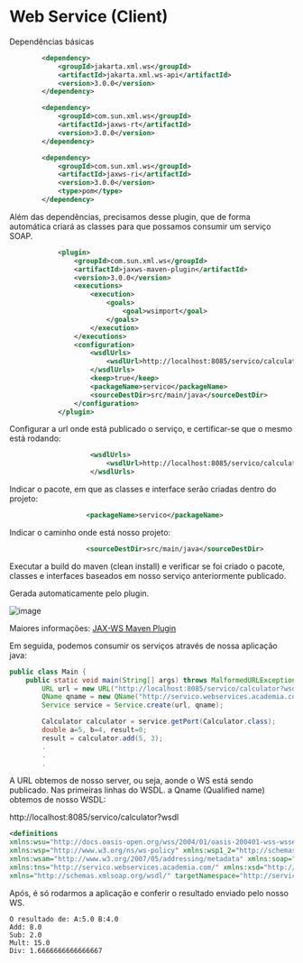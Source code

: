 # Web Service (Client)
Dependências básicas

``` xml
        <dependency>
            <groupId>jakarta.xml.ws</groupId>
            <artifactId>jakarta.xml.ws-api</artifactId>
            <version>3.0.0</version>
        </dependency>

        <dependency>
            <groupId>com.sun.xml.ws</groupId>
            <artifactId>jaxws-rt</artifactId>
            <version>3.0.0</version>
        </dependency>

        <dependency>
            <groupId>com.sun.xml.ws</groupId>
            <artifactId>jaxws-ri</artifactId>
            <version>3.0.0</version>
            <type>pom</type>
        </dependency>

```
Além das dependências, precisamos desse plugin, que de forma automática criará as classes para que possamos consumir um serviço SOAP.

``` xml
            <plugin>
                <groupId>com.sun.xml.ws</groupId>
                <artifactId>jaxws-maven-plugin</artifactId>
                <version>3.0.0</version>
                <executions>
                    <execution>
                        <goals>
                            <goal>wsimport</goal>
                        </goals>
                    </execution>
                </executions>
                <configuration>
                    <wsdlUrls>
                        <wsdlUrl>http://localhost:8085/servico/calculator?wsdl</wsdlUrl>
                    </wsdlUrls>
                    <keep>true</keep>
                    <packageName>servico</packageName>
                    <sourceDestDir>src/main/java</sourceDestDir>
                </configuration>
            </plugin>
 ```

Configurar a url onde está publicado o serviço, e certificar-se que o mesmo está rodando:
``` xml
                    <wsdlUrls>
                        <wsdlUrl>http://localhost:8085/servico/calculator?wsdl</wsdlUrl>
                    </wsdlUrls>
```

Indicar o pacote, em que as classes e interface serão criadas dentro do projeto:
``` xml
                   <packageName>servico</packageName>
```

Indicar o caminho onde está nosso projeto:
``` xml
                   <sourceDestDir>src/main/java</sourceDestDir>
```
Executar a build do maven (clean install) e verificar se foi criado o pacote, classes e interfaces baseados em nosso serviço anteriormente publicado.

Gerada automaticamente pelo plugin.

![image](https://github.com/lschlestein/WSCalculatorClient/assets/103784532/c2a384e6-d5db-4c5f-8bbc-c0df253af6c9)

Maiores informações:
[JAX-WS Maven Plugin](https://www.mojohaus.org/jaxws-maven-plugin/wsimport-mojo.html)


Em seguida, podemos consumir os serviços através de nossa aplicação java:

``` java
public class Main {
    public static void main(String[] args) throws MalformedURLException {
        URL url = new URL("http://localhost:8085/servico/calculator?wsdl");
        QName qname = new QName("http://servico.webservices.academia.com/", "CalculatorImplService");
        Service service = Service.create(url, qname);

        Calculator calculator = service.getPort(Calculator.class);
        double a=5, b=4, result=0;
        result = calculator.add(5, 3);
        .
        .
        .
```

A URL obtemos de nosso server, ou seja, aonde o WS está sendo publicado. Nas primeiras linhas do WSDL.
a Qname (Qualified name) obtemos de nosso WSDL:

http://localhost:8085/servico/calculator?wsdl
``` xml
<definitions
xmlns:wsu="http://docs.oasis-open.org/wss/2004/01/oasis-200401-wss-wssecurity-utility-1.0.xsd"
xmlns:wsp="http://www.w3.org/ns/ws-policy" xmlns:wsp1_2="http://schemas.xmlsoap.org/ws/2004/09/policy"
xmlns:wsam="http://www.w3.org/2007/05/addressing/metadata" xmlns:soap="http://schemas.xmlsoap.org/wsdl/soap/"
xmlns:tns="http://servico.webservices.academia.com/" xmlns:xsd="http://www.w3.org/2001/XMLSchema"
xmlns="http://schemas.xmlsoap.org/wsdl/" targetNamespace="http://servico.webservices.academia.com/" name="CalculatorImplService">
```

Após, é só rodarmos a aplicação e conferir o resultado enviado pelo nosso WS.

``` shell
O resultado de: A:5.0 B:4.0
Add: 8.0
Sub: 2.0
Mult: 15.0
Div: 1.6666666666666667
```




